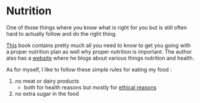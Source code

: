 # Nutrition

One of those things where you know what is right for you but is still often hard to actually follow and do the right thing.

[This][1] book contains pretty much all you need to know to get you going with a proper nutrition plan as well why proper nutrition is important. The author also has a [website][2] where he blogs about various things nutrition and health.

As for myself, I like to follow these simple rules for eating my food :

1. no meat or dairy products
	- both for health reasons but mostly for [ethical reasons][3]
2. no extra sugar in the food

[1]:	https://www.goodreads.com/book/show/25663961-how-not-to-die?from_search=true
[2]:	https://nutritionfacts.org
[3]:	../life/Compassion.md